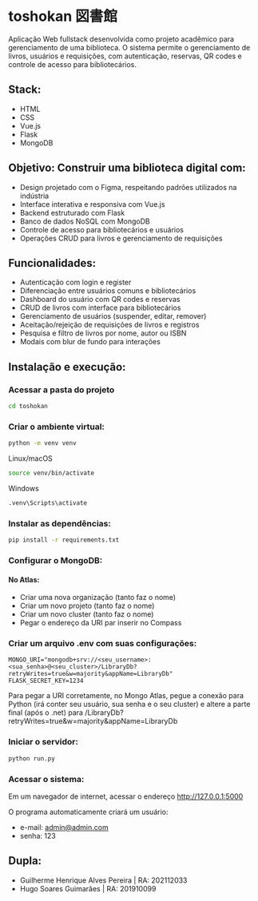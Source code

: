 # toshokan 図書館 #

Aplicação Web fullstack desenvolvida como projeto acadêmico para gerenciamento de uma biblioteca. O sistema permite o gerenciamento de livros, usuários e requisições, com autenticação, reservas, QR codes e controle de acesso para bibliotecários.

## Stack:

- HTML
- CSS
- Vue.js
- Flask
- MongoDB

## Objetivo: Construir uma biblioteca digital com:

- Design projetado com o Figma, respeitando padrões utilizados na indústria
- Interface interativa e responsiva com Vue.js
- Backend estruturado com Flask
- Banco de dados NoSQL com MongoDB
- Controle de acesso para bibliotecários e usuários
- Operações CRUD para livros e gerenciamento de requisições

## Funcionalidades:

- Autenticação com login e register
- Diferenciação entre usuários comuns e bibliotecários
- Dashboard do usuário com QR codes e reservas
- CRUD de livros com interface para bibliotecários
- Gerenciamento de usuários (suspender, editar, remover)
- Aceitação/rejeição de requisições de livros e registros
- Pesquisa e filtro de livros por nome, autor ou ISBN
- Modais com blur de fundo para interações

## Instalação e execução:

### Acessar a pasta do projeto
```sh
cd toshokan
```

### Criar o ambiente virtual:
```sh
python -m venv venv
```
Linux/macOS
```sh
source venv/bin/activate
```
Windows
```sh
.venv\Scripts\activate
```
### Instalar as dependências:
```sh
pip install -r requirements.txt
```

### Configurar o MongoDB:

#### No Atlas:

- Criar uma nova organização (tanto faz o nome)
- Criar um novo projeto (tanto faz o nome)
- Criar um novo cluster (tanto faz o nome)
- Pegar o endereço da URI par inserir no Compass

### Criar um arquivo .env com suas configurações:
```
MONGO_URI="mongodb+srv://<seu_username>:<sua_senha>@<seu_cluster>/LibraryDb?retryWrites=true&w=majority&appName=LibraryDb"
FLASK_SECRET_KEY=1234
```
Para pegar a URI corretamente, no Mongo Atlas, pegue a conexão para Python (irá conter seu usuário, sua senha e o seu cluster) e altere a parte final (após o .net) para /LibraryDb?retryWrites=true&w=majority&appName=LibraryDb

### Iniciar o servidor:
```sh
python run.py
```
### Acessar o sistema:

Em um navegador de internet, acessar o endereço http://127.0.0.1:5000

O programa automaticamente criará um usuário:
- e-mail: admin@admin.com
- senha: 123

## Dupla:

- Guilherme Henrique Alves Pereira | RA: 202112033
- Hugo Soares Guimarães | RA: 201910099
